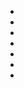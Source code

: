 -
-
-
-
-
-
-

<!---
1091262589/1091262589 is a ✨ special ✨ repository because its `README.md` (this file) appears on your GitHub profile.
You can click the Preview link to take a look at your changes.
--->
